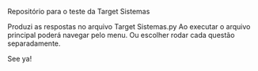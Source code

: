Repositório para o teste da Target Sistemas

Produzi as respostas no arquivo Target Sistemas.py Ao executar o arquivo principal poderá navegar pelo menu. Ou escolher rodar cada questão separadamente.

See ya!
